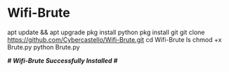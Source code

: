 # Wifi-Brute
 apt update && apt upgrade
 pkg install python
 pkg install git
 git clone https://github.com/Cybercastello/Wifi-Brute.git
 cd Wifi-Brute
 ls
 chmod +x Brute.py
 python Brute.py


***# Wifi-Brute Successfully Installed #***
